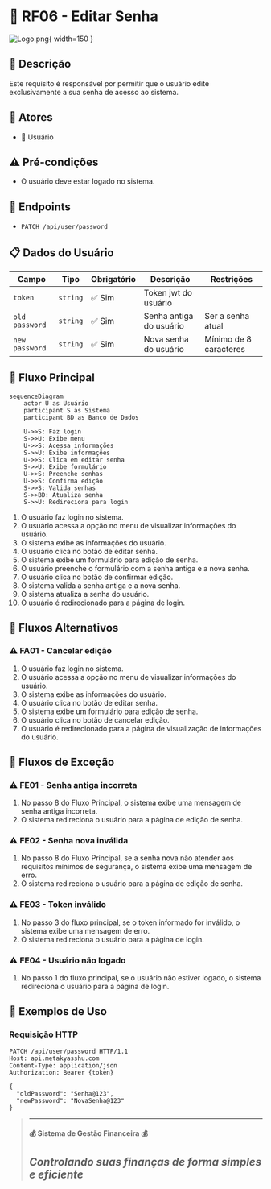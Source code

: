 # 🔑 RF06 - Editar Senha 

![Logo.png](Logo.png){ width=150 }

## 📝 Descrição

Este requisito é responsável por permitir que o usuário edite exclusivamente a sua senha de acesso ao sistema.

## 👥 Atores

- 👤 Usuário

## ⚠️ Pré-condições

- O usuário deve estar logado no sistema.

## 🔌 Endpoints

- `PATCH /api/user/password`

## 📋 Dados do Usuário

| Campo          | Tipo     | Obrigatório | Descrição               | Restrições             |
|----------------|----------|-------------|-------------------------|------------------------|
| `token`        | `string` | ✅ Sim      | Token jwt do usuário    |                        |
| `old password` | `string` | ✅ Sim      | Senha antiga do usuário | Ser a senha atual      |
| `new password` | `string` | ✅ Sim      | Nova senha do usuário   | Mínimo de 8 caracteres |

## 🔄 Fluxo Principal

```mermaid
sequenceDiagram
    actor U as Usuário
    participant S as Sistema
    participant BD as Banco de Dados
    
    U->>S: Faz login
    S->>U: Exibe menu
    U->>S: Acessa informações
    S->>U: Exibe informações
    U->>S: Clica em editar senha
    S->>U: Exibe formulário
    U->>S: Preenche senhas
    U->>S: Confirma edição
    S->>S: Valida senhas
    S->>BD: Atualiza senha
    S->>U: Redireciona para login
```

1. O usuário faz login no sistema.
2. O usuário acessa a opção no menu de visualizar informações do usuário.
3. O sistema exibe as informações do usuário.
4. O usuário clica no botão de editar senha.
5. O sistema exibe um formulário para edição de senha.
6. O usuário preenche o formulário com a senha antiga e a nova senha.
7. O usuário clica no botão de confirmar edição.
8. O sistema valida a senha antiga e a nova senha.
9. O sistema atualiza a senha do usuário.
10. O usuário é redirecionado para a página de login.

## 🔀 Fluxos Alternativos

### ⚠️ FA01 - Cancelar edição
1. O usuário faz login no sistema.
2. O usuário acessa a opção no menu de visualizar informações do usuário.
3. O sistema exibe as informações do usuário.
4. O usuário clica no botão de editar senha.
5. O sistema exibe um formulário para edição de senha.
6. O usuário clica no botão de cancelar edição.
7. O usuário é redirecionado para a página de visualização de informações do usuário.

## 🚫 Fluxos de Exceção

### ⚠️ FE01 - Senha antiga incorreta
1. No passo 8 do Fluxo Principal, o sistema exibe uma mensagem de senha antiga incorreta.
2. O sistema redireciona o usuário para a página de edição de senha.

### ⚠️ FE02 - Senha nova inválida
1. No passo 8 do Fluxo Principal, se a senha nova não atender aos requisitos mínimos de segurança, o sistema exibe uma mensagem de erro.
2. O sistema redireciona o usuário para a página de edição de senha.

### ⚠️ FE03 - Token inválido
1. No passo 3 do fluxo principal, se o token informado for inválido, o sistema exibe uma mensagem de erro.
2. O sistema redireciona o usuário para a página de login.

### ⚠️ FE04 - Usuário não logado
1. No passo 1 do fluxo principal, se o usuário não estiver logado, o sistema redireciona o usuário para a página de login.

## 🧪 Exemplos de Uso

### Requisição HTTP
```http
PATCH /api/user/password HTTP/1.1
Host: api.metakyasshu.com
Content-Type: application/json
Authorization: Bearer {token}

{
  "oldPassword": "Senha@123",
  "newPassword": "NovaSenha@123"
}
```

> ---------------------------------------------------------------------------
> #### 💰 Sistema de Gestão Financeira 💰
> ***Controlando suas finanças de forma simples e eficiente***
> ---------------------------------------------------------------------------